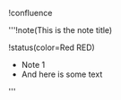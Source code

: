!confluence

'''!note(This is the note title)

!status(color=Red RED)

- Note 1
- And here is some text

'''
